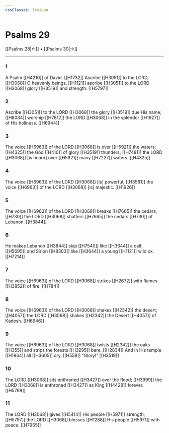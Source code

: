 ```yaml
---
cssClasses: lexicon
---
```


# Psalms 29

[[Psalms 28|←]] • [[Psalms 30|→]]

---

### 1
A Psalm [[H4210]] of David. [[H1732]] Ascribe [[H3051]] to the LORD, [[H3068]] O heavenly beings, [[H1121]] ascribe [[H3051]] to the LORD [[H3068]] glory [[H3519]] and strength. [[H5797]]

### 2
Ascribe [[H3051]] to the LORD [[H3068]] the glory [[H3519]] due His name; [[H8034]] worship [[H7812]] the LORD [[H3068]] in the splendor [[H1927]] of His holiness. [[H6944]]

### 3
The voice [[H6963]] of the LORD [[H3068]] is over [[H5921]] the waters; [[H4325]] the God [[H410]] of glory [[H3519]] thunders; [[H7481]] the LORD [[H3068]] [is heard] over [[H5921]] many [[H7227]] waters. [[H4325]]

### 4
The voice [[H6963]] of the LORD [[H3068]] [is] powerful; [[H3581]] the voice [[H6963]] of the LORD [[H3068]] [is] majestic. [[H1926]]

### 5
The voice [[H6963]] of the LORD [[H3068]] breaks [[H7665]] the cedars; [[H730]] the LORD [[H3068]] shatters [[H7665]] the cedars [[H730]] of Lebanon. [[H3844]]

### 6
He makes Lebanon [[H3844]] skip [[H7540]] like [[H3644]] a calf, [[H5695]] and Sirion [[H8303]] like [[H3644]] a young [[H1121]] wild ox. [[H7214]]

### 7
The voice [[H6963]] of the LORD [[H3068]] strikes [[H2672]] with flames [[H3852]] of fire. [[H784]]

### 8
The voice [[H6963]] of the LORD [[H3068]] shakes [[H2342]] the desert; [[H4057]] the LORD [[H3068]] shakes [[H2342]] the Desert [[H4057]] of Kadesh. [[H6946]]

### 9
The voice [[H6963]] of the LORD [[H3068]] twists [[H2342]] the oaks [[H355]] and strips the forests [[H3295]] bare. [[H2834]] And in His temple [[H1964]] all [[H3605]] cry, [[H559]] “Glory!” [[H3519]]

### 10
The LORD [[H3068]] sits enthroned [[H3427]] over the flood; [[H3999]] the LORD [[H3068]] is enthroned [[H3427]] as King [[H4428]] forever. [[H5769]]

### 11
The LORD [[H3068]] gives [[H5414]] His people [[H5971]] strength; [[H5797]] the LORD [[H3068]] blesses [[H1288]] His people [[H5971]] with peace. [[H7965]]

